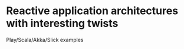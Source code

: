 Reactive application architectures with interesting twists
==================

Play/Scala/Akka/Slick examples
